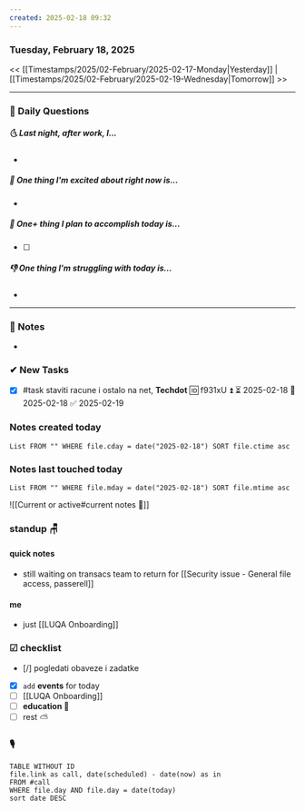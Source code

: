 ```yaml
---
created: 2025-02-18 09:32
---
```

### Tuesday, February 18, 2025

<< [[Timestamps/2025/02-February/2025-02-17-Monday|Yesterday]] | [[Timestamps/2025/02-February/2025-02-19-Wednesday|Tomorrow]] >>

___
### 📅 Daily Questions
##### 🌜 **Last night, after work, I...**
- 

##### 🙌 **One thing I'm excited about right now is...**
- 

##### 🚀 **One+ thing I plan to accomplish today is...**
- [ ] 

##### 👎 **One thing I'm struggling with today is...**
- 

---
### 📝 Notes
- 
### ✔ New Tasks
- [x] #task staviti racune i ostalo na net, **Techdot** 🆔 f931xU ⏫ ⏳ 2025-02-18 📅 2025-02-18 ✅ 2025-02-19

### Notes created today
```dataview
List FROM "" WHERE file.cday = date("2025-02-18") SORT file.ctime asc
```

### Notes last touched today
```dataview
List FROM "" WHERE file.mday = date("2025-02-18") SORT file.mtime asc
`````

![[Current or active#current notes 📓]]

### standup 🪑

#### quick notes
- still waiting on transacs team to return for [[Security issue - General file access, passerell]]
#### me 
- just [[LUQA Onboarding]]

### ☑ checklist
- [/] pogledati  obaveze i zadatke
- [x] `add` **events** for today
- [ ] [[LUQA Onboarding]]
- [ ] **education 🎒**
- [ ] rest ⛅ 

### 🎙
```dataview
TABLE WITHOUT ID
file.link as call, date(scheduled) - date(now) as in
FROM #call
WHERE file.day AND file.day = date(today)
sort date DESC
```
